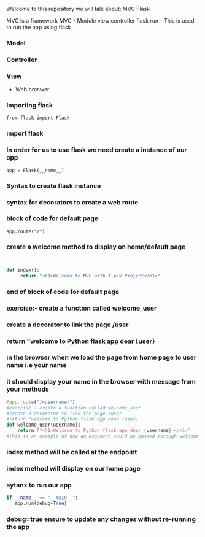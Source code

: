 Welcome to this repository we will talk about:
MVC
Flask

MVC is a framework
MVC - Module view controller
flask run - This is used to run the app using flask

### Model
### Controller
### View
- Web broswer

### Importing flask
``` from flask import Flask ```

### import flask

### In order for us to use flask we need create a instance of our app
``` app = Flask(__name__) ```

### Syntax to create flask instance

### syntax for decorators to create a web route
### block of code for default page
```app.route("/")```
### create a welcome method to display on home/default page
```python


def index():
     return "<h1>Welcome to MVC with flask Project</h1>"
```
### end of block of code for default page

### exercise:- create a function called welcome_user
### create a decorator to link the page /user
### return "welcome to Python flask app dear {user}
### in the browser when we load the page from home page to user name i.e your name
### it should display your name in the browser with message from your methods

```python
@app.route("/<username>")
#exercise - create a function called welcome_user
#create a decorator to link the page /user
#return "welcome to Python flask app dear (user)
def welcome_user(username):
    return f"<h1>Welcome to Python flask app dear {username} </h1>"
#This is an example of how an argument could be passed through welcome user
```
### index method will be called at the endpoint
### index method will display on our home page
### sytanx to run our app
```python
if __name__ == "__main__":
   app.run(debug=True)
```
### debug=true ensure to update any changes without re-running the app